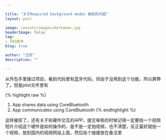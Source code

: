 ```yaml
---

title: "关于Required background modes 被拒的问题"
layout: post

image: /assets/images/markdown.jpg
headerImage: false
tag:
- IOS技术
blog: true

author: "汪亮"
description: ""

---
```


从外包手里接过项目，看到代码里有蓝牙代码，同由于没用到这个功能，所以屏弊了。但是plist文件里有

{% highlight raw %}
1. App shares data using CoreBluetooth
2. App communicates using CoreBluetooth
{% endhighlight %}

这样被拒了，还有关于和硬件交互的APP，提交审核的时候记得一定要拍一个视频短片介绍这个硬件是如何操作的，是不是一定拍视频，也不清楚，反正最好就拍一个视频，放到国内的视频网站上面，然后给个链接放在备注里